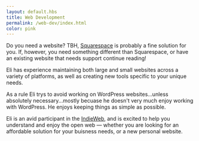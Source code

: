 ```yaml
--- 
layout: default.hbs
title: Web Development
permalink: /web-dev/index.html
color: pink
--- 
```


Do you need a website? TBH, [Squarespace](https://www.squarespace.com/) is probably a fine solution for you. If, however, you need something different than Squarespace, or have an existing website that needs support continue reading!

Eli has experience maintaining both large and small websites across a variety of platforms, as well as creating new tools specific to your unique needs.

As a rule Eli trys to avoid working on WordPress websites...unless absolutely necessary...mostly becuase he doesn't very much enjoy working with WordPress. He enjoys keeping things as simple as possible.

Eli is an avid participant in the [IndieWeb](https://indieweb.org/), and is excited to help you understand and enjoy the open web &mdash; whether you are looking for an affordable solution for your buisness needs, or a new personal website.